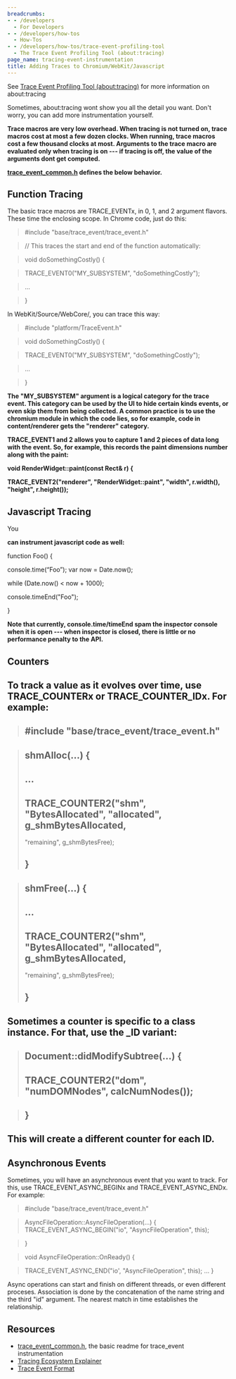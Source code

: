 ```yaml
---
breadcrumbs:
- - /developers
  - For Developers
- - /developers/how-tos
  - How-Tos
- - /developers/how-tos/trace-event-profiling-tool
  - The Trace Event Profiling Tool (about:tracing)
page_name: tracing-event-instrumentation
title: Adding Traces to Chromium/WebKit/Javascript
---
```


See [Trace Event Profiling Tool
(about:tracing)](/developers/how-tos/trace-event-profiling-tool) for more
information on about:tracing

Sometimes, about:tracing wont show you all the detail you want. Don't worry, you
can add more instrumentation yourself.

****Trace macros are very low overhead. When tracing is not turned on, trace
macros cost at most a few dozen clocks. When running, trace macros cost a few
thousand clocks at most. Arguments to the trace macro are evaluated only when
tracing is on --- if tracing is off, the value of the arguments dont get
computed.****

**[trace_event_common.h](https://code.google.com/p/chromium/codesearch#chromium/src/base/trace_event/common/trace_event_common.h&q=f:trace_event_common.h&sq=package:chromium&type=cs&l=1)
defines the below behavior.**

## Function Tracing

The basic trace macros are TRACE_EVENTx, in 0, 1, and 2 argument flavors. These
time the enclosing scope. In Chrome code, just do this:

> #include "base/trace_event/trace_event.h"

> // This traces the start and end of the function automatically:

> void doSomethingCostly() {

> TRACE_EVENT0("MY_SUBSYSTEM", "doSomethingCostly");

> ...

> }

In WebKit/Source/WebCore/, you can trace this way:

> #include "platform/TraceEvent.h"

> void doSomethingCostly() {

> TRACE_EVENT0("MY_SUBSYSTEM", "doSomethingCostly");

> ...

> }

****The "MY_SUBSYSTEM" argument is a logical category for the trace event. This
category can be used by the UI to hide certain kinds events, or even skip them
from being collected. A common practice is to use the chromium module in which
the code lies, so for example, code in content/renderer gets the "renderer"
category.****

**TRACE_EVENT1 and 2 allows you to capture 1 and 2 pieces of data long with the
event. So, for example, this records the paint dimensions number along with the
paint:**

**void RenderWidget::paint(const Rect& r) {**

**TRACE_EVENT2("renderer", "RenderWidget::paint", "width", r.width(), "height",
r.height());**

## Javascript Tracing

You

**********can instrument javascript code as well:**********

function Foo() {

console.time(“Foo”);
var now = Date.now();

while (Date.now() &lt; now + 1000);

console.timeEnd("Foo");

}

**Note that currently, console.time/timeEnd spam the inspector console when it
is open --- when inspector is closed, there is little or no performance penalty
to the API.**

## Counters
## To track a value as it evolves over time, use TRACE_COUNTERx or TRACE_COUNTER_IDx. For example:

> ## #include "base/trace_event/trace_event.h"

> ## shmAlloc(...) {
> ## ...
> ## TRACE_COUNTER2("shm", "BytesAllocated", "allocated", g_shmBytesAllocated,
> "remaining", g_shmBytesFree);
> ## }

> ## shmFree(...) {
> ## ...
> ## TRACE_COUNTER2("shm", "BytesAllocated", "allocated", g_shmBytesAllocated,
> "remaining", g_shmBytesFree);
> ## }

## Sometimes a counter is specific to a class instance. For that, use the _ID variant:

> ## Document::didModifySubtree(...) {
> ## TRACE_COUNTER2("dom", "numDOMNodes", calcNumNodes());

> ## }

## This will create a different counter for each ID.

## Asynchronous Events

Sometimes, you will have an asynchronous event that you want to track. For this,
use TRACE_EVENT_ASYNC_BEGINx and TRACE_EVENT_ASYNC_ENDx. For example:

> #include "base/trace_event/trace_event.h"

> AsyncFileOperation::AsyncFileOperation(...) {
> TRACE_EVENT_ASYNC_BEGIN("io", "AsyncFileOperation", this);

> }

> void AsyncFileOperation::OnReady() {

> TRACE_EVENT_ASYNC_END("io', "AsyncFileOperation", this);
> ...
> }

Async operations can start and finish on different threads, or even different
proceses. Association is done by the concatenation of the name string and the
third "id" argument. The nearest match in time establishes the relationship.

## Resources

*   [trace_event_common.h](https://code.google.com/p/chromium/codesearch#chromium/src/base/trace_event/common/trace_event_common.h&q=f:trace_event_common.h&sq=package:chromium&type=cs&l=1),
            the basic readme for trace_event instrumentation
*   [Tracing Ecosystem
            Explainer](https://docs.google.com/document/d/1QADiFe0ss7Ydq-LUNOPpIf6z4KXGuWs_ygxiJxoMZKo/edit?pli=1#heading=h.dytg6ymhhy0b)
*   [Trace Event
            Format](https://docs.google.com/document/d/1CvAClvFfyA5R-PhYUmn5OOQtYMH4h6I0nSsKchNAySU/edit?pli=1)

